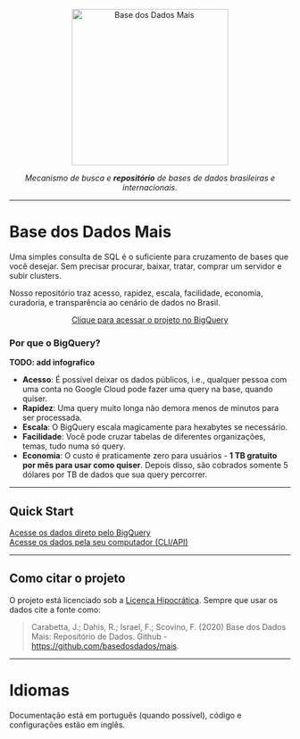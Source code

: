 <!-- Header -->
<p align="center">
  <a href="https://basedosdados.github.io/mais/">
    <img src="https://avatars3.githubusercontent.com/u/71097635?s=400&u=59375d7ae320f43b2bb6accc8ef6dd79837c88f5&v=4" width="280" alt="Base dos Dados Mais">
  </a>
</p>

<p align="center">
    <em>Mecanismo de busca e <b>repositório</b> de bases de dados brasileiras e internacionais.</em>
</p>

---

# Base dos Dados Mais

Uma simples consulta de SQL é o suficiente para cruzamento de bases que
você desejar. Sem precisar procurar, baixar, tratar, comprar um servidor
e subir clusters.

Nosso repositório traz acesso, rapidez, escala, facilidade, economia, 
curadoria, e transparência ao cenário de dados no Brasil.

<div align="center">
    <a align="center"
    href="https://console.cloud.google.com/bigquery?p=basedosdados&page=project"
    title="{{ lang.t('source.link.title')}}" class="md-button">
        Clique para acessar o projeto no BigQuery
    </a>
</div>

### Por que o BigQuery?

**TODO: add infografico**

- **Acesso**: É possível deixar os dados públicos, i.e., qualquer
  pessoa com uma conta no Google Cloud pode fazer uma query na base,
  quando quiser.
- **Rapidez**: Uma query muito longa não demora menos de minutos para
  ser processada.
- **Escala**: O BigQuery escala magicamente para hexabytes se necessário.
- **Facilidade**: Você pode cruzar tabelas de diferentes organizações, temas,
  tudo numa só query.
- **Economia**: O custo é praticamente zero para usuários - **1
  TB gratuito por mês para usar como quiser**. Depois disso, são cobrados
  somente 5 dólares por TB de dados que sua query percorrer.

----

## Quick Start

<div class="row">
    <div class="column">
    <a style="width: 90%; text-align: center;"
    href="/access_data_bq"
    title="{{ lang.t('source.link.title')}}" class="md-button">
        Acesse os dados direto pelo BigQuery
    </a>
    </div>
    <div class="column">
    <a style="width: 90%; text-align: center;"
    href="/access_data_local"
    title="{{ lang.t('source.link.title')}}" class="md-button">
        Acesse os dados pela seu computador (CLI/API)
    </a>
    </div>
</div>

-----
## Como citar o projeto

O projeto está licenciado sob a [Licença Hipocrática](https://firstdonoharm.dev/version/2/1/license.html). Sempre que usar os dados cite a fonte como:

> Carabetta, J.; Dahis, R.; Israel, F.; Scovino, F. (2020) Base dos Dados Mais: Repositório de Dados. Github - https://github.com/basedosdados/mais.

-----
# Idiomas

Documentação está em português (quando possível), código e configurações estão em inglês.
